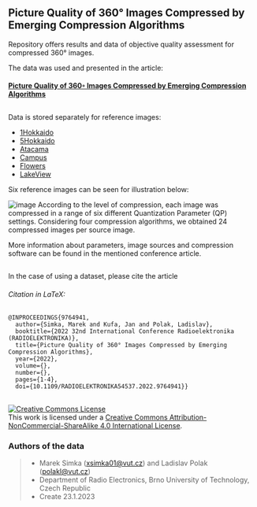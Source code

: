 ## Picture Quality of 360° Images Compressed by Emerging Compression Algorithms

Repository offers results and data of objective quality assessment for compressed 360° images.

The data was used and presented in the article:
#### [Picture Quality of 360◦ Images Compressed by Emerging Compression Algorithms](https://ieeexplore.ieee.org/document/9764941)

## 
Data is stored separately for reference images:
- [1Hokkaido](https://github.com/xsimka/Picture_Quality_of_360-degree_Images_Compressed_by_Emerging_Compression_Algorithms/blob/main/Results/1Hokkaido)
- [5Hokkaido](https://github.com/xsimka/Picture_Quality_of_360-degree_Images_Compressed_by_Emerging_Compression_Algorithms/blob/main/Results/5Hokkaido)
- [Atacama](https://github.com/xsimka/Picture_Quality_of_360-degree_Images_Compressed_by_Emerging_Compression_Algorithms/blob/main/Results/Atacama)
- [Campus](https://github.com/xsimka/Picture_Quality_of_360-degree_Images_Compressed_by_Emerging_Compression_Algorithms/blob/main/Results/Campus)
- [Flowers](https://github.com/xsimka/Picture_Quality_of_360-degree_Images_Compressed_by_Emerging_Compression_Algorithms/blob/main/Results/Flowers)
- [LakeView](https://github.com/xsimka/Picture_Quality_of_360-degree_Images_Compressed_by_Emerging_Compression_Algorithms/blob/main/Results/LakeView)

Six reference images can be seen for illustration below: 

![image](https://user-images.githubusercontent.com/45574565/214058693-92e385af-b44a-46d3-a870-68ab0b1d77e3.png)
According to the level of
compression, each image was compressed in a range of six
different Quantization Parameter (QP) settings. Considering
four compression algorithms, we obtained 24 compressed images per source image.

More information about parameters, image sources and compression software can be found in the mentioned conference article.

## 
In the case of using a dataset, please cite the article

###### Citation in LaTeX:
```
@INPROCEEDINGS{9764941,
  author={Simka, Marek and Kufa, Jan and Polak, Ladislav},
  booktitle={2022 32nd International Conference Radioelektronika (RADIOELEKTRONIKA)}, 
  title={Picture Quality of 360° Images Compressed by Emerging Compression Algorithms}, 
  year={2022},
  volume={},
  number={},
  pages={1-4},
  doi={10.1109/RADIOELEKTRONIKA54537.2022.9764941}}
```
##
<a rel="license" href="http://creativecommons.org/licenses/by-nc-sa/4.0/"><img alt="Creative Commons License" style="border-width:0" src="https://i.creativecommons.org/l/by-nc-sa/4.0/88x31.png" /></a><br />This work is licensed under a <a rel="license" href="http://creativecommons.org/licenses/by-nc-sa/4.0/">Creative Commons Attribution-NonCommercial-ShareAlike 4.0 International License</a>.

### Authors of the data
>- Marek Simka (xsimka01@vut.cz) and Ladislav Polak (polakl@vut.cz)
>- Department of Radio Electronics, Brno University of Technology, Czech Republic
>- Create 23.1.2023
